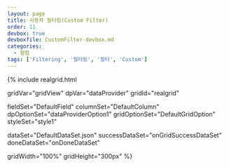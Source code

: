 ```yaml
---
layout: page
title: 사용자 필터링(Custom Filter)
order: 11
devbox: true
devboxfile: CustomFilter-devbox.md
categories:
  - 컬럼
tags: ['Filtering', '필터링', '필터', 'Custom']
---
```


<script>
var onGridSuccessDataSet = function(data, textStatus, jqXHR) {
	dataProvider.setRows(data);
}

var onDoneDataSet = function() {

}

function setCustomFilter(){
	var span = $("#spanFilters");
	var label = $("<label />").appendTo(span);
	$("<input />", { type: "checkbox", name: "chkAutoFilterItem", value: $("#customerText").val(), checked: false}).appendTo(label);
	label.append($("#customerText").val());
	span.append("<br/>");
	document.getElementById("customerText").value = ""
}

function applyAutoFilter() {
  var filterExpr = "";
  var filterItems = $('input[name="chkAutoFilterItem"]:checked');
  autoFilterItems = [];
  for (var i = 0; i < filterItems.length; i++) {
    autoFilterItems.push(filterItems[i].value);
    if (filterExpr != "")
      filterExpr += " or ";
    filterExpr += "(value like '%" + filterItems[i].value + "%')";
  };
  console.log(filterExpr);
  var filters = {
    name: "auto_result",
    criteria: filterExpr,
    active: true,
    hidden:true
  };

  gridView.addColumnFilters("CustomerID", filters, true);
  $("#divAutoFilter").hide();
};

function closeAutoFilter() {
  $("#divAutoFilter").hide();
}

</script>

{% include realgrid.html

  gridVar="gridView"
  dpVar="dataProvider"
  gridId="realgrid"

  fieldSet="DefaultField"
  columnSet="DefaultColumn"
  dpOptionSet="dataProviderOption1"
  gridOptionSet="DefaultGridOption"
  styleSet="style1"

  dataSet="DefaultDataSet.json"
  successDataSet="onGridSuccessDataSet"
  doneDataSet="onDoneDataSet"

  gridWidth="100%"
  gridHeight="300px" %}


<div id="divAutoFilter" style="display:none; position:absolute; height:280px; width:146px; background-color:#eeeeee; border:1px solid black;">
	<input type="text" id="customerText" placeholder="Custom Filter" style="height:20px;width:144px" onkeypress="if(event.keyCode==13) {setCustomFilter();}">
    <span id="spanFilters" style="overflow-y:scroll; display:block; width:100%; height:230px">
    </span>

    <a class="btn secondary small lowercase" onclick="applyAutoFilter();" id="applyAutoFilter">Apply</a>
    <a class="btn secondary small lowercase" onclick="closeAutoFilter();" id="cancelAutoFilter">Cancel</a>

</div>
